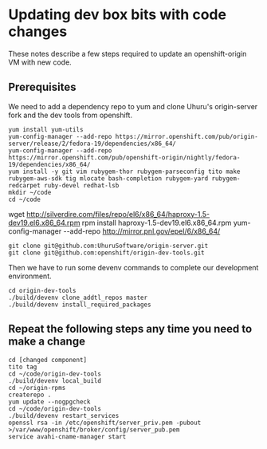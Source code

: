 # Updating dev box bits with code changes #
These notes describe a few steps required to update an openshift-origin VM with new code.

## Prerequisites ##

We need to add a dependency repo to yum and clone Uhuru's origin-server fork and the dev tools from openshift.

    yum install yum-utils
    yum-config-manager --add-repo https://mirror.openshift.com/pub/origin-server/release/2/fedora-19/dependencies/x86_64/
    yum-config-manager --add-repo https://mirror.openshift.com/pub/openshift-origin/nightly/fedora-19/dependencies/x86_64/
    yum install -y git vim rubygem-thor rubygem-parseconfig tito make rubygem-aws-sdk tig mlocate bash-completion rubygem-yard rubygem-redcarpet ruby-devel redhat-lsb
    mkdir ~/code
    cd ~/code




wget http://silverdire.com/files/repo/el6/x86_64/haproxy-1.5-dev19.el6.x86_64.rpm
rpm install haproxy-1.5-dev19.el6.x86_64.rpm
yum-config-manager --add-repo http://mirror.pnl.gov/epel/6/x86_64/


    git clone git@github.com:UhuruSoftware/origin-server.git
    git clone git@github.com:openshift/origin-dev-tools.git

Then we have to run some devenv commands to complete our development environment. 

    cd origin-dev-tools
    ./build/devenv clone_addtl_repos master
    ./build/devenv install_required_packages


## Repeat the following steps any time you need to make a change ##

    cd [changed component]
    tito tag
    cd ~/code/origin-dev-tools
    ./build/devenv local_build
    cd ~/origin-rpms
    createrepo .
    yum update --nogpgcheck
    cd ~/code/origin-dev-tools
    ./build/devenv restart_services
    openssl rsa -in /etc/openshift/server_priv.pem -pubout >/var/www/openshift/broker/config/server_pub.pem
    service avahi-cname-manager start 